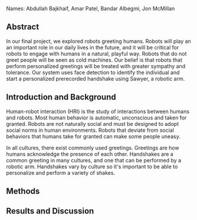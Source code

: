 Names: Abdullah Bajkhaif, Amar Patel, Bandar Albegmi, Jon McMillan

Abstract
--------
In our final project, we explored robots greeting humans. Robots will play an
an important role in our daily lives in the future, and it will be critical for
robots to engage with humans in a natural, playful way. Robots that do not
greet people will be seen as cold machines. Our belief is that robots that
perform personalized greetings will be treated with greater sympathy and
tolerance. Our system uses face detection to identify the individual and start
a personalized prerecorded handshake using Sawyer, a robotic arm.

Introduction and Background
---------------------------
Human-robot interaction (HRI) is the study of interactions between humans and
robots. Most human behavior is automatic, unconscious and taken for granted.
Robots are not naturally social and must be designed to adopt social norms in
human environments. Robots that deviate from social behaviors that humans take
for granted can make some people uneasy.

In all cultures, there exist commonly used greetings. Greetings are how humans
acknowledge the presence of each other. Handshakes are a common greeting in
many cultures, and one that can be performed by a robotic arm. Handshakes vary
by culture so it's important to be able to personalize and perform a variety of
shakes.


Methods
-------

Results and Discussion
----------------------
